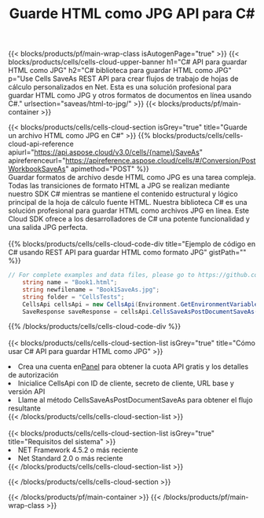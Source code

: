 ﻿---
title: Guarde HTML como JPG API para C#
description:  API y SDK en la nube para Microsoft Excel y OpenOffice Calc. Convierta la hoja de cálculo a otro archivo de formato.
url: /sv/net/saveas/html-to-jpg/
---
{{< blocks/products/pf/main-wrap-class isAutogenPage="true" >}}
{{< blocks/products/cells/cells-cloud-upper-banner h1="C# API para guardar HTML como JPG" h2="C# biblioteca para guardar HTML como JPG" p="Use Cells SaveAs REST API para crear flujos de trabajo de hojas de cálculo personalizados en Net. Esta es una solución profesional para guardar HTML como JPG y otros formatos de documentos en línea usando C#." urlsection="saveas/html-to-jpg/" >}}
{{< blocks/products/pf/main-container >}}

{{< blocks/products/cells/cells-cloud-section isGrey="true" title="Guarde un archivo HTML como JPG en C#" >}}
{{% blocks/products/cells/cells-cloud-api-reference apiurl="https://api.aspose.cloud/v3.0/cells/{name}/SaveAs" apireferenceurl="https://apireference.aspose.cloud/cells/#/Conversion/PostWorkbookSaveAs" apimethod="POST" %}}
<br/>
Guardar formatos de archivo desde HTML como JPG es una tarea compleja. Todas las transiciones de formato HTML a JPG se realizan mediante nuestro SDK C# mientras se mantiene el contenido estructural y lógico principal de la hoja de cálculo fuente HTML. Nuestra biblioteca C# es una solución profesional para guardar HTML como archivos JPG en línea. Este Cloud SDK ofrece a los desarrolladores de C# una potente funcionalidad y una salida JPG perfecta.
<br/>
<br/>
{{% blocks/products/cells/cells-cloud-code-div title="Ejemplo de código en C# usando REST API para guardar HTML como formato JPG" gistPath="" %}}
  
```cs
// For complete examples and data files, please go to https://github.com/aspose-cells-cloud/aspose-cells-cloud-dotnet/
    string name = "Book1.html";
    string newfilename = "Book1SaveAs.jpg";
    string folder = "CellsTests";
    CellsApi cellsApi = new CellsApi(Environment.GetEnvironmentVariable("ProductClientId"), Environment.GetEnvironmentVariable("ProductClientSecret"));
    SaveResponse saveResponse = cellsApi.CellsSaveAsPostDocumentSaveAs(name, null, newfilename, null,null,folder);
```
  
{{% /blocks/products/cells/cells-cloud-code-div %}}
<br/>
<br/>
{{< blocks/products/cells/cells-cloud-section-list isGrey="true" title="Cómo usar C# API para guardar HTML como JPG" >}}
<li> Crea una cuenta en<a href="https://dashboard.aspose.cloud/">Panel</a> para obtener la cuota API gratis y los detalles de autorización</li>
<li>Inicialice CellsApi con ID de cliente, secreto de cliente, URL base y versión API</li>
<li>Llame al método CellsSaveAsPostDocumentSaveAs para obtener el flujo resultante</li>
{{< /blocks/products/cells/cells-cloud-section-list >}}
<br/>
<br/>
{{< blocks/products/cells/cells-cloud-section-list isGrey="true" title="Requisitos del sistema" >}}
<li>NET Framework 4.5.2 o más reciente</li>
<li>Net Standard 2.0 o más reciente</li>
{{< /blocks/products/cells/cells-cloud-section-list >}}

{{< /blocks/products/cells/cells-cloud-section >}}

{{< /blocks/products/pf/main-container >}}
{{< /blocks/products/pf/main-wrap-class >}}
